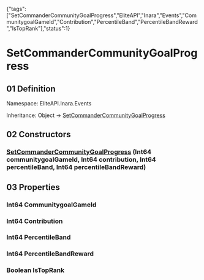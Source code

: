 {"tags":["SetCommanderCommunityGoalProgress","EliteAPI","Inara","Events","CommunitygoalGameId","Contribution","PercentileBand","PercentileBandReward","IsTopRank"],"status":1}

# SetCommanderCommunityGoalProgress

## 01 Definition

Namespace: <span class='code'>EliteAPI.Inara.Events</span>

Inheritance: <span class='code'>Object</span> → <span class='code'>[SetCommanderCommunityGoalProgress](../../../EliteAPI/Inara/Events/SetCommanderCommunityGoalProgress.html)</span>

## 02 Constructors

### <span class='code'>[SetCommanderCommunityGoalProgress](../../../EliteAPI/Inara/Events/SetCommanderCommunityGoalProgress.html)</span> (<span class='code'>Int64</span> communitygoalGameId, <span class='code'>Int64</span> contribution, <span class='code'>Int64</span> percentileBand, <span class='code'>Int64</span> percentileBandReward)

## 03 Properties

### <span class='code'>Int64</span> CommunitygoalGameId

### <span class='code'>Int64</span> Contribution

### <span class='code'>Int64</span> PercentileBand

### <span class='code'>Int64</span> PercentileBandReward

### <span class='code'>Boolean</span> IsTopRank

